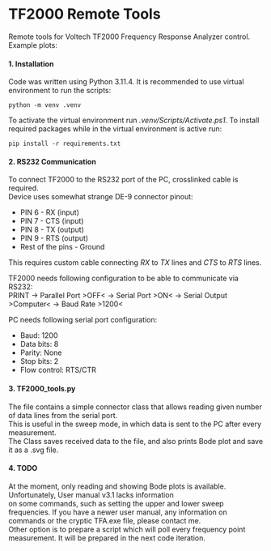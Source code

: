 # TF2000 Remote Tools
Remote tools for Voltech TF2000 Frequency Response Analyzer control.  
Example plots:

#### 1. Installation
Code was written using Python 3.11.4. It is recommended to use virtual environment to run the scripts:
```
python -m venv .venv
```
To activate the virtual environment run *.venv/Scripts/Activate.ps1*.
To install required packages while in the virtual environment is active run:
```
pip install -r requirements.txt
```

#### 2. RS232 Communication
To connect TF2000 to the RS232 port of the PC, crosslinked cable is required.  
Device uses somewhat strange DE-9 connector pinout:
* PIN 6 - RX (input)
* PIN 7 - CTS (input)
* PIN 8 - TX (output)
* PIN 9 - RTS (output)
* Rest of the pins - Ground

This requires custom cable connecting *RX* to *TX* lines and *CTS* to *RTS* lines.

TF2000 needs following configuration to be able to communicate via RS232:  
PRINT &rarr; Parallel Port >OFF< &rarr; Serial Port >ON< &rarr; Serial Output >Computer< &rarr; Baud Rate >1200<

PC needs following serial port configuration:
* Baud: 1200
* Data bits: 8
* Parity: None
* Stop bits: 2
* Flow control: RTS/CTR

#### 3. TF2000_tools.py

The file contains a simple connector class that allows reading given number of data lines from the serial port.  
This is useful in the sweep mode, in which data is sent to the PC after every measurement.  
The Class saves received data to the file, and also prints Bode plot and save it as a .svg file.

#### 4. TODO
At the moment, only reading and showing Bode plots is available. Unfortunately, User manual v3.1 lacks information  
on some commands, such as setting the upper and lower sweep frequencies. If you have a newer user manual, any 
information on commands or the cryptic TFA.exe file, please contact me.  
Other option is to prepare a script which will poll every frequency point measurement.
It will be prepared in the next code iteration.